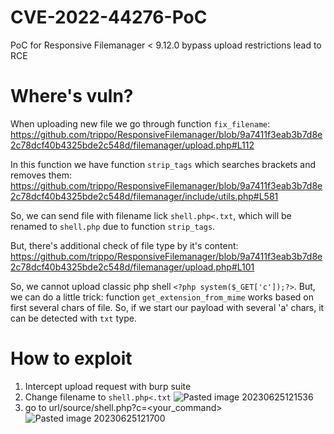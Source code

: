 # CVE-2022-44276-PoC
PoC for Responsive Filemanager &lt; 9.12.0 bypass upload restrictions lead to RCE

# Where's vuln?

When uploading new file we go through function `fix_filename`: https://github.com/trippo/ResponsiveFilemanager/blob/9a7411f3eab3b7d8e2c78dcf40b4325bde2c548d/filemanager/upload.php#L112

In this function we have function `strip_tags` which searches brackets and removes them: https://github.com/trippo/ResponsiveFilemanager/blob/9a7411f3eab3b7d8e2c78dcf40b4325bde2c548d/filemanager/include/utils.php#L581

So, we can send file with filename lick `shell.php<.txt`, which will be renamed to `shell.php` due to function `strip_tags`.

But, there's additional check of file type by it's content: https://github.com/trippo/ResponsiveFilemanager/blob/9a7411f3eab3b7d8e2c78dcf40b4325bde2c548d/filemanager/upload.php#L101

So, we cannot upload classic php shell `<?php system($_GET['c']);?>`. But, we can do a little trick: function `get_extension_from_mime` works based on first several chars of file. So, if we start our payload with several 'a' chars, it can be detected with `txt` type.

# How to exploit

1) Intercept upload request with burp suite
2) Change filename to `shell.php<.txt`
![Pasted image 20230625121536](https://github.com/HerrLeStrate/CVE-2022-44276-PoC/assets/26091132/74cb5ff7-bb02-4c6f-b4c5-cd20c0db434d)
3) go to url/source/shell.php?c=<your_command>
![Pasted image 20230625121700](https://github.com/HerrLeStrate/CVE-2022-44276-PoC/assets/26091132/7dc845ca-9ba9-4838-bff8-48ea59da35c0)
